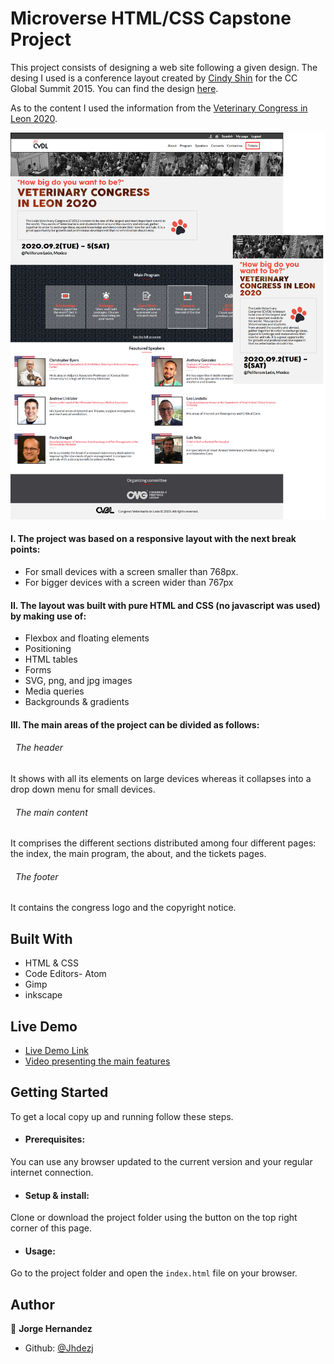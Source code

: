 # Microverse HTML/CSS Capstone Project

This project consists of  designing a web site following a given design. The desing I used is a conference layout created by [Cindy Shin](https://www.behance.net/adagio07) for the CC Global Summit 2015. You can find the design [here](https://www.behance.net/gallery/29845175/CC-Global-Summit-2015).

As to the content I used the information from the [Veterinary Congress in Leon 2020](https://cvdl.com.mx/).


![screenshot](assets/images/screenshot.png)

#### I. The project was based on a responsive layout with the next break points:

 - For small devices with a screen smaller than 768px.
 - For bigger devices with a screen wider than 767px


#### II. The layout was built with pure HTML and CSS (no javascript was used) by making use of:

 - Flexbox and floating elements
 - Positioning
 - HTML tables
 - Forms
 - SVG, png, and jpg images
 - Media queries
 - Backgrounds & gradients

#### III. The main areas of the project can be divided as follows:

  ###### &nbsp; The header
  It shows with all its elements on large devices whereas it collapses into a drop down menu for small devices.  

  ###### &nbsp; The main content
  It comprises the different sections distributed among four different pages: the index, the main program, the about, and  the tickets pages.

  ###### &nbsp; The footer
  It contains the congress logo and the copyright notice.

## Built With

- HTML & CSS
- Code Editors- Atom
- Gimp
- inkscape

## Live Demo

- [Live Demo Link](https://rawcdn.githack.com/Jhdezj/MC-Capstone-1/0c90aa9ed5281ea447e3efd528356039a61c9baf/index.html)
- [Video presenting the main features](https://www.loom.com/share/fa5455653cc04d2793e1c51e0e30f6eb)

## Getting Started

To get a local copy up and running follow these steps.

* #### Prerequisites:
You can use any browser updated to the current version and your regular internet connection.
* #### Setup & install:
Clone or download the project folder using the button on the top right corner of this page.
* #### Usage:
Go to the project folder and open the `index.html` file on your browser.



## Author

👤 **Jorge Hernandez**

- Github: [@Jhdezj](https://github.com/Jhdezj)

